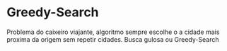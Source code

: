 # Greedy-Search
Problema do caixeiro viajante, algoritmo sempre escolhe o a cidade mais proxima da origem sem repetir cidades.
Busca gulosa ou Greedy-Search
